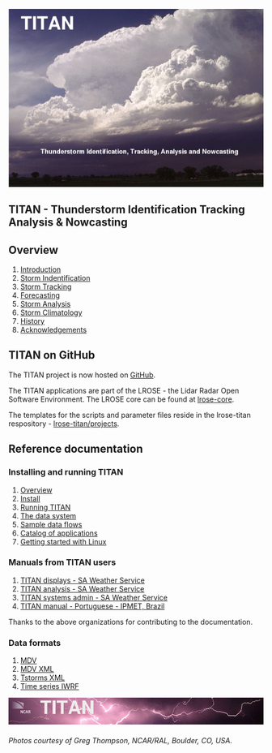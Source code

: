![front page](./docs/images/titan_front_page.jpg)

## TITAN - Thunderstorm Identification Tracking Analysis & Nowcasting

<a name="overview"/>

## Overview

1. [Introduction](./docs/topics/introduction.md)
2. [Storm Indentification](./docs/topics/storm_identification.md)
3. [Storm Tracking](./docs/topics/storm_tracking.md)
4. [Forecasting](./docs/topics/forecasting.md)
5. [Storm Analysis](./docs/topics/storm_analysis.md)
6. [Storm Climatology](./docs/topics/storm_climatology.md)
7. [History](./docs/topics/history.md)
8. [Acknowledgements](./docs/topics/acknowledgements.md)

## TITAN on GitHub

The TITAN project is now hosted on [GitHub](https://github.com).

The TITAN applications are part of the LROSE - the Lidar Radar Open Software Environment. The LROSE core can be found at [lrose-core](https://github.com/NCAR/lrose-core).

The templates for the scripts and parameter files reside in the lrose-titan respository - [lrose-titan/projects](./projects).

## Reference documentation

### Installing and running TITAN

1. [Overview](./docs/pdf/TitanOverview.pdf)
2. [Install](./docs/pdf/TitanInstall.pdf)
3. [Running TITAN](./docs/pdf/TitanRunning.pdf)
4. [The data system](./docs/pdf/TitanDataSystem.pdf)
5. [Sample data flows](./docs/pdf/TitanDataFlow.pdf)
6. [Catalog of applications](./docs/pdf/TitanAppCatalog.pdf)
7. [Getting started with Linux](./docs/pdf/TitanUnixBasics.pdf)

### Manuals from TITAN users

1. [TITAN displays - SA Weather Service](./docs/pdf/titan_display_guide.saws.pdf)
2. [TITAN analysis - SA Weather Service](./docs/pdf/titan_analysis_guide.saws.pdf)
3. [TITAN systems admin - SA Weather Service](./docs/pdf/titan_sysadmin_guide.saws.pdf)
4. [TITAN manual - Portuguese - IPMET, Brazil](./docs/pdf/TITAN_manual_ipmet.pdf)

Thanks to the above organizations for contributing to the documentation.

### Data formats

1. [MDV](./docs/pdf/MDV_format_ICD.pdf)
2. [MDV XML](./docs/pdf/MDV_XML_ICD.1.0.pdf)
3. [Tstorms XML](./docs/pdf/Tstorms_XML_ICD.1.0.pdf)
4. [Time series IWRF](./docs/pdf/IWRF_ts_format.pdf)

![header with logo](./docs/images/titan-header_logo.jpg)

###### Photos courtesy of Greg Thompson, NCAR/RAL, Boulder, CO, USA.

